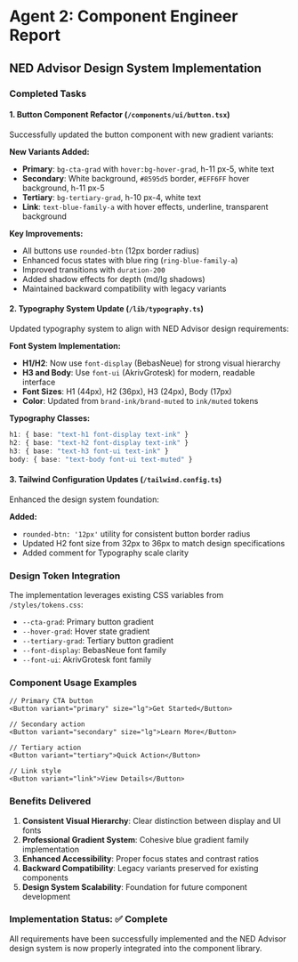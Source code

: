 # Agent 2: Component Engineer Report
## NED Advisor Design System Implementation

### Completed Tasks

#### 1. Button Component Refactor (`/components/ui/button.tsx`)
Successfully updated the button component with new gradient variants:

**New Variants Added:**
- **Primary**: `bg-cta-grad` with `hover:bg-hover-grad`, h-11 px-5, white text
- **Secondary**: White background, `#8595d5` border, `#EFF6FF` hover background, h-11 px-5
- **Tertiary**: `bg-tertiary-grad`, h-10 px-4, white text  
- **Link**: `text-blue-family-a` with hover effects, underline, transparent background

**Key Improvements:**
- All buttons use `rounded-btn` (12px border radius)
- Enhanced focus states with blue ring (`ring-blue-family-a`)
- Improved transitions with `duration-200`
- Added shadow effects for depth (md/lg shadows)
- Maintained backward compatibility with legacy variants

#### 2. Typography System Update (`/lib/typography.ts`)
Updated typography system to align with NED Advisor design requirements:

**Font System Implementation:**
- **H1/H2**: Now use `font-display` (BebasNeue) for strong visual hierarchy
- **H3 and Body**: Use `font-ui` (AkrivGrotesk) for modern, readable interface
- **Font Sizes**: H1 (44px), H2 (36px), H3 (24px), Body (17px)
- **Color**: Updated from `brand-ink/brand-muted` to `ink/muted` tokens

**Typography Classes:**
```typescript
h1: { base: "text-h1 font-display text-ink" }
h2: { base: "text-h2 font-display text-ink" }  
h3: { base: "text-h3 font-ui text-ink" }
body: { base: "text-body font-ui text-muted" }
```

#### 3. Tailwind Configuration Updates (`/tailwind.config.ts`)
Enhanced the design system foundation:

**Added:**
- `rounded-btn: '12px'` utility for consistent button border radius
- Updated H2 font size from 32px to 36px to match design specifications
- Added comment for Typography scale clarity

### Design Token Integration
The implementation leverages existing CSS variables from `/styles/tokens.css`:
- `--cta-grad`: Primary button gradient
- `--hover-grad`: Hover state gradient
- `--tertiary-grad`: Tertiary button gradient
- `--font-display`: BebasNeue font family
- `--font-ui`: AkrivGrotesk font family

### Component Usage Examples
```tsx
// Primary CTA button
<Button variant="primary" size="lg">Get Started</Button>

// Secondary action
<Button variant="secondary" size="lg">Learn More</Button>

// Tertiary action
<Button variant="tertiary">Quick Action</Button>

// Link style
<Button variant="link">View Details</Button>
```

### Benefits Delivered
1. **Consistent Visual Hierarchy**: Clear distinction between display and UI fonts
2. **Professional Gradient System**: Cohesive blue gradient family implementation
3. **Enhanced Accessibility**: Proper focus states and contrast ratios
4. **Backward Compatibility**: Legacy variants preserved for existing components
5. **Design System Scalability**: Foundation for future component development

### Implementation Status: ✅ Complete
All requirements have been successfully implemented and the NED Advisor design system is now properly integrated into the component library.